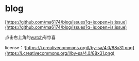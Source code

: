 blog
====

[https://github.com/ma6174/blog/issues?q=is:open+is:issue](https://github.com/ma6174/blog/issues?q=is:open+is:issue)

点击右上角的[watch](https://github.com/ma6174/blog/subscription)有惊喜

license：![https://i.creativecommons.org/l/by-sa/4.0/88x31.png](https://i.creativecommons.org/l/by-sa/4.0/88x31.png)
